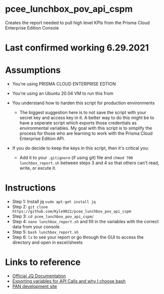 # pcee_lunchbox_pov_api_cspm
Creates the report needed to pull high level KPIs from the Prisma Cloud Enterprise Edition Console

# Last confirmed working 6.29.2021

# Assumptions

* You're using PRISMA CLOUD ENTERPRISE EDTION
* You're using an Ubuntu 20.04 VM to run this from
* You understand how to harden this script for production environments

  * The biggest suggestion here is to not save the script with your secret key and access key in it. A better way to do this might be to have a seperate script which exports those credentials as environmental variables. My goal with this script is to simplify the process for those who are learning to work with the Prisma Cloud Enterprise Edition API. 
  
* If you do decide to keep the keys in this script, then it's critical you:
  
   * Add it to your `.gitignore` (if using git) file and `chmod 700 lunchbox_report.sh` between steps 3 and 4 so that others can't read, write, or excute it. 

# Instructions

* Step 1: Install jq `sudo apt-get install jq`
* Step 2: `git clone https://github.com/Kyle9021/pcee_lunchbox_pov_api_cspm`
* Step 3: `cd pcee_lunchbox_pov_api_cspm/`
* Step 4: `nano lunchbox_report.sh` and fill in the variables with the correct data from your console. 
* Step 5: `bash lunchbox_report.sh`
* Step 6: `ls` to see your report or go through the GUI to access the directory and open in excel/sheets

# Links to reference

* [Official JQ Documentation](https://stedolan.github.io/jq/manual/)
* [Exporting variables for API Calls and why I choose bash](https://apiacademy.co/2019/10/devops-rest-api-execution-through-bash-shell-scripting/)
* [PAN development site](https://prisma.pan.dev/)
